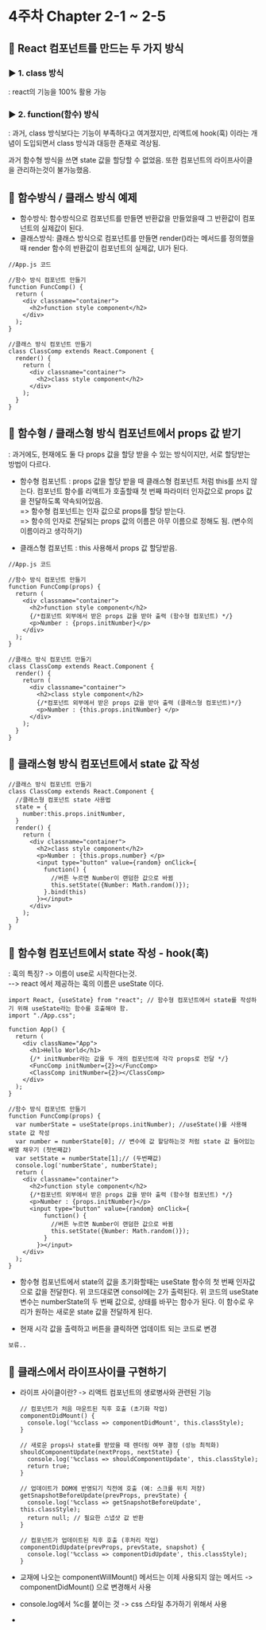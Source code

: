 # 4주차 Chapter 2-1 ~ 2-5
## 📑 React 컴포넌트를 만드는 두 가지 방식
### ▶️ 1. class 방식 
: react의 기능을 100% 활용 가능
### ▶️ 2. function(함수) 방식 
: 과거, class 방식보다는 기능이 부족하다고 여겨졌지만, 리액트에 hook(훅) 
이라는 개념이 도입되면서 class 방식과 대등한 존재로 격상됨. <br>

과거 함수형 방식을 쓰면 state 값을 할당할 수 없었음. 또한 컴포넌트의 라이프사이클을 관리하는것이 불가능했음.

## 📑 함수방식 / 클래스 방식 예제
*  함수방식: 함수방식으로 컴포넌트를 만들면 반환값을 만들었을때 그 반환값이 컴포넌트의 실제값이 된다.
*  클래스방식: 클래스 방식으로 컴포넌트를 만들면 render()라는 메서드를 정의했을때 render 함수의 반환값이 컴포넌트의 실제값, UI가 된다.

```
//App.js 코드

//함수 방식 컴포넌트 만들기
function FuncComp() {
  return (
    <div classname="container">
      <h2>function style component</h2>
    </div>
  );
}

//클래스 방식 컴포넌트 만들기
class ClassComp extends React.Component {
  render() {
    return (
      <div classname="container">
        <h2>class style component</h2>
      </div>
    );
  }
}
```

## 📑 함수형 / 클래스형 방식 컴포넌트에서 props 값 받기
: 과거에도, 현재에도 둘 다 props 값을 할당 받을 수 있는 방식이지만, 서로 할당받는 방법이 다르다. <br>

* 함수형 컴포넌트 : props 값을 할당 받을 때 클래스형 컴포넌트 처럼 this를 쓰지 않는다. 컴포넌트 함수를 리액트가 호출할때 첫 번째 파라미터 인자값으로 props 값을 전달하도록 약속되어있음.<br> => 함수형 컴포넌트는 인자 값으로 props를 할당 받는다.
<br> => 함수의 인자로 전달되는 props 값의 이름은 아무 이름으로 정해도 됨. (변수의 이름이라고 생각하기)
  
* 클래스형 컴포넌트 : this 사용해서 props 값 할당받음.

```
//App.js 코드

//함수 방식 컴포넌트 만들기
function FuncComp(props) {
  return (
    <div classname="container">
      <h2>function style component</h2>
      {/*컴포넌트 외부에서 받은 props 값을 받아 출력 (함수형 컴포넌트) */}
      <p>Number : {props.initNumber}</p>
    </div>
  );
}

//클래스 방식 컴포넌트 만들기
class ClassComp extends React.Component {
  render() {
    return (
      <div classname="container">
        <h2>class style component</h2>
        {/*컴포넌트 외부에서 받은 props 값을 받아 출력 (클래스형 컴포넌트)*/}
        <p>Number : {this.props.initNumber} </p>
      </div>
    );
  }
}
```

## 📑 클래스형 방식 컴포넌트에서 state 값 작성
```
//클래스 방식 컴포넌트 만들기
class ClassComp extends React.Component {
  //클래스형 컴포넌트 state 사용법
  state = {
    number:this.props.initNumber,
  }
  render() {
    return (
      <div classname="container">
        <h2>class style component</h2>
        <p>Number : {this.props.number} </p>
        <input type="button" value={random} onClick={
          function() {
            //버튼 누르면 Number이 랜덤한 값으로 바뀜
            this.setState({Number: Math.random()});
          }.bind(this)
        }></input>
      </div>
    );
  }
}
```

## 📑 함수형 컴포넌트에서 state 작성 - hook(훅)
: 훅의 특징? -> 이름이 use로 시작한다는것. <br>
--> react 에서 제공하는 훅의 이름은 useState 이다.

```
import React, {useState} from "react"; // 함수형 컴포넌트에서 state를 작성하기 위해 useState라는 함수를 호출해야 함.
import "./App.css";

function App() {
  return (
    <div className="App">
      <h1>Hello World</h1>
      {/* initNumber라는 값을 두 개의 컴포넌트에 각각 props로 전달 */}
      <FuncComp initNumber={2}></FuncComp>
      <ClassComp initNumber={2}></ClassComp>
    </div>
  );
}

//함수 방식 컴포넌트 만들기
function FuncComp(props) {
  var numberState = useState(props.initNumber); //useState()를 사용해 state 값 작성
  var number = numberState[0]; // 변수에 값 할당하는것 처럼 state 값 들어있는 배열 채우기 (첫번째값)
  var setState = numberState[1];// (두번쨰값)
  console.log('numberState', numberState);
  return (
    <div classname="container">
      <h2>function style component</h2>
      {/*컴포넌트 외부에서 받은 props 값을 받아 출력 (함수형 컴포넌트) */}
      <p>Number : {props.initNumber}</p>
      <input type="button" value={random} onClick={
          function() {
            //버튼 누르면 Number이 랜덤한 값으로 바뀜
            this.setState({Number: Math.random()});
          }
        }></input>
    </div>
  );
}

```
* 함수형 컴포넌트에서 state의 값을 초기화할때는 useState 함수의 첫 번째 인자값으로 값을 전달한다. 위 코드대로면 consol에는 2가 출력된다. 위 코드의 useState 변수는 numberState의 두 번째 값으로, 상태를 바꾸는 함수가 된다. 이 함수로 우리가 원하는 새로운 state 값을 전달하게 된다.

* 현재 시각 값을 출력하고 버튼을 클릭하면 업데이트 되는 코드로 변경
```
보류..
```

## 📑 클래스에서 라이프사이클 구현하기
* 라이프 사이클이란? -> 리액트 컴포넌트의 생로병사와 관련된 기능
  ```
  // 컴포넌트가 처음 마운트된 직후 호출 (초기화 작업)
  componentDidMount() {
    console.log('%cclass => componentDidMount', this.classStyle);
  }

  // 새로운 props나 state를 받았을 때 렌더링 여부 결정 (성능 최적화)
  shouldComponentUpdate(nextProps, nextState) {
    console.log('%cclass => shouldComponentUpdate', this.classStyle);
    return true;
  }

  // 업데이트가 DOM에 반영되기 직전에 호출 (예: 스크롤 위치 저장)
  getSnapshotBeforeUpdate(prevProps, prevState) {
    console.log('%cclass => getSnapshotBeforeUpdate', this.classStyle);
    return null; // 필요한 스냅샷 값 반환
  }

  // 컴포넌트가 업데이트된 직후 호출 (후처리 작업)
  componentDidUpdate(prevProps, prevState, snapshot) {
    console.log('%cclass => componentDidUpdate', this.classStyle);
  }
  ```

* 교재에 나오는 componentWillMount() 메서드는 이제 사용되지 않는 메서드 -> componentDidMount() 으로 변경해서 사용

* console.log에서 %c를 붙이는 것 -> css 스타일 추가하기 위해서 사용
* 

